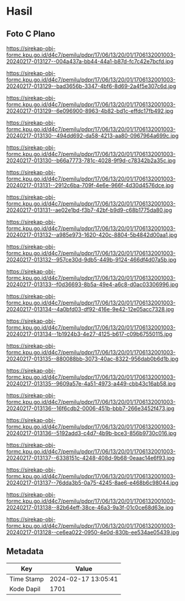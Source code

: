 # Hasil

## Foto C Plano

https://sirekap-obj-formc.kpu.go.id/d4c7/pemilu/pdpr/17/06/13/20/01/1706132001003-20240217-013127--004a437a-bb44-44a1-b87d-fc7c42e7bcfd.jpg

https://sirekap-obj-formc.kpu.go.id/d4c7/pemilu/pdpr/17/06/13/20/01/1706132001003-20240217-013129--bad3656b-3347-4bf6-8d69-2a4f5e307c6d.jpg

https://sirekap-obj-formc.kpu.go.id/d4c7/pemilu/pdpr/17/06/13/20/01/1706132001003-20240217-013129--6e096900-8963-4b82-bd1c-effdc17fb492.jpg

https://sirekap-obj-formc.kpu.go.id/d4c7/pemilu/pdpr/17/06/13/20/01/1706132001003-20240217-013130--494dd692-da58-4213-aa80-0967964a699c.jpg

https://sirekap-obj-formc.kpu.go.id/d4c7/pemilu/pdpr/17/06/13/20/01/1706132001003-20240217-013130--b66a7773-781c-4028-9f9d-c78342b2a35c.jpg

https://sirekap-obj-formc.kpu.go.id/d4c7/pemilu/pdpr/17/06/13/20/01/1706132001003-20240217-013131--2912c6ba-709f-4e6e-966f-4d30d4576dce.jpg

https://sirekap-obj-formc.kpu.go.id/d4c7/pemilu/pdpr/17/06/13/20/01/1706132001003-20240217-013131--ae02e1bd-f3b7-42bf-b9d9-c68b1775da80.jpg

https://sirekap-obj-formc.kpu.go.id/d4c7/pemilu/pdpr/17/06/13/20/01/1706132001003-20240217-013132--a985e973-1620-420c-8804-5b4842d00aa1.jpg

https://sirekap-obj-formc.kpu.go.id/d4c7/pemilu/pdpr/17/06/13/20/01/1706132001003-20240217-013132--957ce30d-9db5-449b-9124-466df4d07a5b.jpg

https://sirekap-obj-formc.kpu.go.id/d4c7/pemilu/pdpr/17/06/13/20/01/1706132001003-20240217-013133--f0d36693-8b5a-49e4-a6c8-d0ac03306996.jpg

https://sirekap-obj-formc.kpu.go.id/d4c7/pemilu/pdpr/17/06/13/20/01/1706132001003-20240217-013134--4a0bfd03-df92-416e-9e42-12e05acc7328.jpg

https://sirekap-obj-formc.kpu.go.id/d4c7/pemilu/pdpr/17/06/13/20/01/1706132001003-20240217-013134--1b1924b3-4e27-4125-b617-c09b67550115.jpg

https://sirekap-obj-formc.kpu.go.id/d4c7/pemilu/pdpr/17/06/13/20/01/1706132001003-20240217-013135--880088bb-3073-40ac-8322-956dab0b6d1b.jpg

https://sirekap-obj-formc.kpu.go.id/d4c7/pemilu/pdpr/17/06/13/20/01/1706132001003-20240217-013135--9609a57e-4a51-4973-a449-cbb43c16ab58.jpg

https://sirekap-obj-formc.kpu.go.id/d4c7/pemilu/pdpr/17/06/13/20/01/1706132001003-20240217-013136--16f6cdb2-0006-451b-bbb7-266e3452f473.jpg

https://sirekap-obj-formc.kpu.go.id/d4c7/pemilu/pdpr/17/06/13/20/01/1706132001003-20240217-013136--5192add3-c4d7-4b9b-bce3-856b9730c016.jpg

https://sirekap-obj-formc.kpu.go.id/d4c7/pemilu/pdpr/17/06/13/20/01/1706132001003-20240217-013137--6338151c-4248-408d-9b68-0eaac14e6f93.jpg

https://sirekap-obj-formc.kpu.go.id/d4c7/pemilu/pdpr/17/06/13/20/01/1706132001003-20240217-013137--76dda3b5-0a75-4245-8ae6-e468b6c98044.jpg

https://sirekap-obj-formc.kpu.go.id/d4c7/pemilu/pdpr/17/06/13/20/01/1706132001003-20240217-013138--82b64eff-38ce-46a3-9a3f-01c0ce68d63e.jpg

https://sirekap-obj-formc.kpu.go.id/d4c7/pemilu/pdpr/17/06/13/20/01/1706132001003-20240217-013128--ce6ea022-0950-4e0d-830b-ee534ae05439.jpg


## Metadata

| Key        | Value               |
| ---------- | ------------------- |
| Time Stamp | 2024-02-17 13:05:41 |
| Kode Dapil | 1701                |



